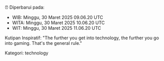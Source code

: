 ⏰ Diperbarui pada:
- WIB: Minggu, 30 Maret 2025 09.06.20 UTC
- WITA: Minggu, 30 Maret 2025 10.06.20 UTC
- WIT: Minggu, 30 Maret 2025 11.06.20 UTC

Kutipan Inspiratif:
"The further you get into technology, the further you go into gaming. That's the general rule."


Kategori: technology

